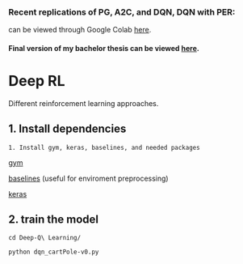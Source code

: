 ### Recent replications of PG, A2C, and DQN, DQN with PER:
can be viewed through Google Colab [here](https://colab.research.google.com/drive/1SNowHs-k9zpUSFfE_VoBWOvskSnqzWKV).

#### Final version of my bachelor thesis can be viewed [here](https://drive.google.com/open?id=1ya0zllyNqXuvspiBOmSMDxCJpIf4K6Sq).

# Deep RL
Different reinforcement learning approaches.

## 1. Install dependencies
    1. Install gym, keras, baselines, and needed packages
[gym](https://github.com/openai/gym)
    
[baselines](https://github.com/openai/baselines) (useful for enviroment preprocessing)

[keras](https://keras.io/)

## 2. train the model
```
cd Deep-Q\ Learning/
```
```
python dqn_cartPole-v0.py
```

    
